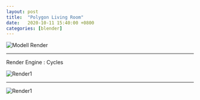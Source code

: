 ```yaml
---
layout: post
title:  "Polygon Living Room"
date:   2020-10-11 15:40:00 +0800
categories: [blender]
---
```


![Modell Render](https://raw.githubusercontent.com/pangxiaodong/pangxiaodong.github.io/master/static/img/_posts/polygon-living-room/model.png)

------

Render Engine : Cycles

![Render1](https://raw.githubusercontent.com/pangxiaodong/pangxiaodong.github.io/master/static/img/_posts/polygon-living-room/render1.png)

------

![Render1](https://raw.githubusercontent.com/pangxiaodong/pangxiaodong.github.io/master/static/img/_posts/polygon-living-room/render2.png)